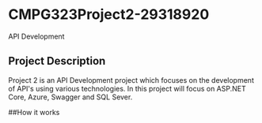 # CMPG323Project2-29318920
API Development
## Project Description
Project 2 is an API Development project which focuses on the development of API's
using various technologies. In this project will focus on ASP.NET Core, Azure, Swagger and SQL Sever.

##How it works
